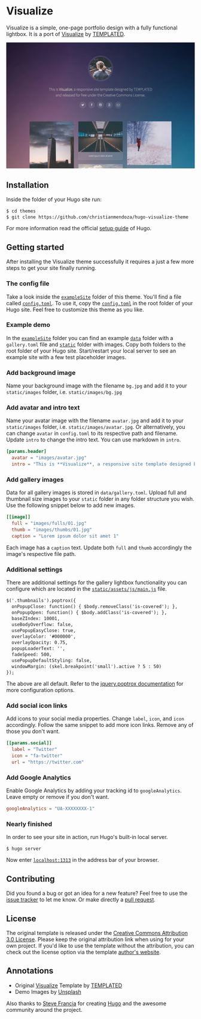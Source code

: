 # Visualize

Visualize is a simple, one-page portfolio design with a fully functional lightbox. It is a port of [Visualize](//templated.co/visualize) by [TEMPLATED](//templated.co).

![Hugo Visualize Theme screenshot](https://raw.githubusercontent.com/christianmendoza/hugo-visualize-theme/master/images/screenshot.png)


## Installation

Inside the folder of your Hugo site run:

    $ cd themes
    $ git clone https://github.com/christianmendoza/hugo-visualize-theme

For more information read the official [setup guide](//gohugo.io/overview/installing/) of Hugo.


## Getting started

After installing the Visualize theme successfully it requires a just a few more steps to get your site finally running.


### The config file

Take a look inside the [`exampleSite`](//github.com/christianmendoza/hugo-visualize-theme/tree/master/exampleSite) folder of this theme. You'll find a file called [`config.toml`](//github.com/christianmendoza/hugo-visualize-theme/blob/master/exampleSite/config.toml). To use it, copy the [`config.toml`](//github.com/christianmendoza/hugo-visualize-theme/blob/master/exampleSite/config.toml) in the root folder of your Hugo site. Feel free to customize this theme as you like.


### Example demo

In the [`exampleSite`](//github.com/christianmendoza/hugo-visualize-theme/blob/master/exampleSite) folder you can find an example [`data`](//github.com/christianmendoza/hugo-visualize-theme/blob/master/exampleSite/data) folder with a `gallery.toml` file and [`static`](//github.com/christianmendoza/hugo-visualize-theme/blob/master/static) folder with images. Copy both folders to the root folder of your Hugo site. Start/restart your local server to see an example site with a few test placeholder images.


### Add background image

Name your background image with the filename `bg.jpg` and add it to your `static/images` folder, i.e. `static/images/bg.jpg`


### Add avatar and intro text

Name your avatar image with the filename `avatar.jpg` and add it to your `static/images` folder, i.e. `static/images/avatar.jpg`. Or alternatively, you can change `avatar` in `config.toml` to its respective path and filename. Update `intro` to change the intro text. You can use markdown in `intro`.

```toml
[params.header]
  avatar = "images/avatar.jpg"
  intro = "This is **Visualize**, a responsive site template designed by [TEMPLATED](//templated.co)<br>and released for free under the Creative Commons License."
```


### Add gallery images

Data for all gallery images is stored in `data/gallery.toml`. Upload full and thumbnail size images to your `static` folder in any folder structure you wish. Use the following snippet below to add new images.

```toml
[[image]]
  full = "images/fulls/01.jpg"
  thumb = "images/thumbs/01.jpg"
  caption = "Lorem ipsum dolor sit amet 1"
```

Each image has a `caption` text. Update both `full` and `thumb` accordingly the image's respective file path.


### Additional settings

There are additional settings for the gallery lightbox functionality you can configure which are located in the [`static/assets/js/main.js`](//github.com/christianmendoza/hugo-visualize-theme/blob/master/static/assets/js/main.js) file.

```
$('.thumbnails').poptrox({
  onPopupClose: function() { $body.removeClass('is-covered'); },
  onPopupOpen: function() { $body.addClass('is-covered'); },
  baseZIndex: 10001,
  useBodyOverflow: false,
  usePopupEasyClose: true,
  overlayColor: '#000000',
  overlayOpacity: 0.75,
  popupLoaderText: '',
  fadeSpeed: 500,
  usePopupDefaultStyling: false,
  windowMargin: (skel.breakpoint('small').active ? 5 : 50)
});
```

The above are all default. Refer to the [jquery.poptrox documentation](//github.com/ajlkn/jquery.poptrox#config) for more configuration options. 


### Add social icon links

Add icons to your social media properties. Change `label`, `icon`, and `icon` accordingly. Follow the same snippet to add more icon links. Remove any of those you don't want.

```toml
[[params.social]]
  label = "Twitter"
  icon = "fa-twitter"
  url = "https://twitter.com"
```


### Add Google Analytics

Enable Google Analytics by adding your tracking id to `googleAnalytics`. Leave empty or remove if you don't want.

```toml
googleAnalytics = "UA-XXXXXXXX-1"
```


### Nearly finished

In order to see your site in action, run Hugo's built-in local server.

    $ hugo server

Now enter [`localhost:1313`](http://localhost:1313) in the address bar of your browser.


## Contributing

Did you found a bug or got an idea for a new feature? Feel free to use the [issue tracker](//github.com/christianmendoza/hugo-visualize-theme/issues) to let me know. Or make directly a [pull request](//github.com/christianmendoza/hugo-visualize-theme/pulls).


## License

The original template is released under the [Creative Commons Attribution 3.0 License](//github.com/christianmendoza/hugo-visualize-theme/blob/master/LICENSE.md). Please keep the original attribution link when using for your own project. If you'd like to use the template without the attribution, you can check out the license option via the template [author's website](//templated.co/visualize).


## Annotations

- Original [Visualize](//templated.co/visualize) Template by [TEMPLATED](//templated.co)
- Demo Images by [Unsplash](//unsplash.com)

Also thanks to [Steve Francia](//github.com/spf13) for creating [Hugo](//gohugo.io) and the awesome community around the project.
